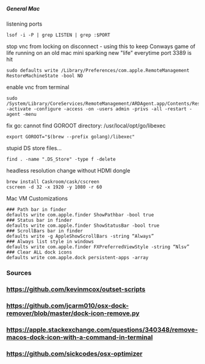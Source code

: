 ##### General Mac

listening ports  
```
lsof -i -P | grep LISTEN | grep :$PORT
```

stop vnc from locking on disconnect - using this to keep Conways game of life running on an old mac mini sparking new "life" everytime port 3389 is hit  
```
sudo defaults write /Library/Preferences/com.apple.RemoteManagement RestoreMachineState -bool NO
```

enable vnc from terminal  
```
sudo /System/Library/CoreServices/RemoteManagement/ARDAgent.app/Contents/Resources/kickstart -activate -configure -access -on -users admin -privs -all -restart -agent -menu
```  

fix go: cannot find GOROOT directory: /usr/local/opt/go/libexec    

```
export GOROOT="$(brew --prefix golang)/libexec"
```

stupid DS store files...   
```
find . -name ".DS_Store" -type f -delete
```

headless resolution change without HDMI dongle   
```
brew install Caskroom/cask/cscreen
cscreen -d 32 -x 1920 -y 1080 -r 60
```  

Mac VM Customizations   
```
### Path bar in finder
defaults write com.apple.finder ShowPathbar -bool true
### Status bar in finder
defaults write com.apple.finder ShowStatusBar -bool true
### ScrollBars bar in finder
defaults write -g AppleShowScrollBars -string “Always”
### Always list style in windows
defaults write com.apple.finder FXPreferredViewStyle -string “Nlsv”
### Clear ALL dock icons
defaults write com.apple.dock persistent-apps -array

```


### Sources
### https://github.com/kevinmcox/outset-scripts
### https://github.com/jcarm010/osx-dock-remover/blob/master/dock-icon-remove.py
### https://apple.stackexchange.com/questions/340348/remove-macos-dock-icon-with-a-command-in-terminal
### https://github.com/sickcodes/osx-optimizer
